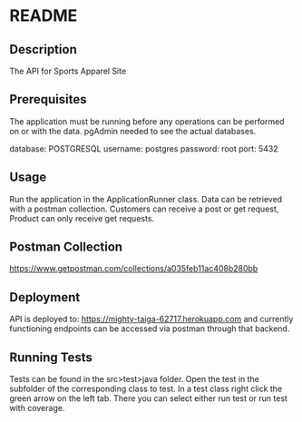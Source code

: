 # README

## Description
The API for Sports Apparel Site

## Prerequisites
The application must be running before any operations can be performed on or with the data.
pgAdmin needed to see the actual databases. 

database: POSTGRESQL
username: postgres
password: root
port: 5432

## Usage
Run the application in the ApplicationRunner class.  Data can be retrieved
with a postman collection.  Customers can receive a post or get request, 
Product can only receive get requests.

## Postman Collection
https://www.getpostman.com/collections/a035feb11ac408b280bb

## Deployment
API is deployed to:
https://mighty-taiga-62717.herokuapp.com and currently functioning endpoints 
can be accessed via postman through that backend.

## Running Tests
Tests can be found in the src>test>java folder. Open the test in the 
subfolder of the corresponding class to test. In a test class right click
the green arrow on the left tab. There you can select either run test or run test
with coverage.